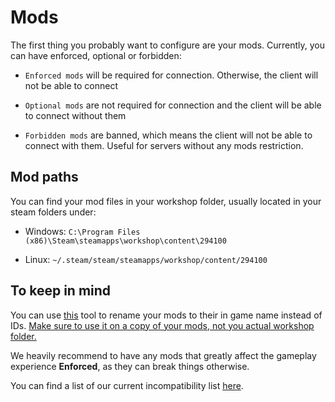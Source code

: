 # Mods

The first thing you probably want to configure are your mods. Currently, you can have enforced, optional or forbidden:
* `Enforced mods` will be required for connection. Otherwise, the client will not be able to connect

* `Optional mods` are not required for connection and the client will be able to connect without them

* `Forbidden mods` are banned, which means the client will not be able to connect with them. Useful for servers without any mods restriction.

## Mod paths
You can find your mod files in your workshop folder, usually located in your steam folders under:
* Windows: `C:\Program Files (x86)\Steam\steamapps\workshop\content\294100`

* Linux: `~/.steam/steam/steamapps/workshop/content/294100`

## To keep in mind
You can use [this](https://github.com/Byte-Nova/Library/releases/latest) tool to rename your mods to their in game name instead of IDs. <u>Make sure to use it on a copy of your mods, not you actual workshop folder.</u>

We heavily recommend to have any mods that greatly affect the gameplay experience **Enforced**, as they can break things otherwise.

You can find a list of our current incompatibility list [here](https://github.com/RimworldTogether/Rimworld-Together/blob/development/IncompatibilityList.md).